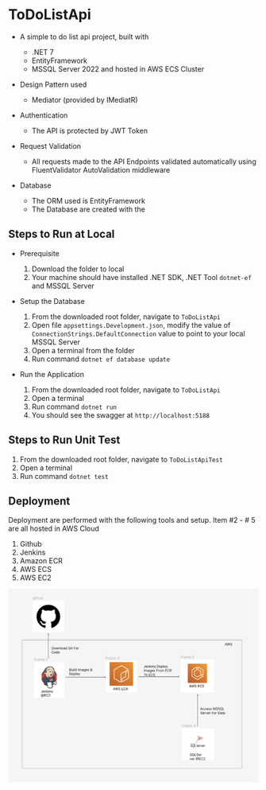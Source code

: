 # ToDoListApi

- A simple to do list api project, built with
  - .NET 7
  - EntityFramework
  - MSSQL Server 2022
and hosted in AWS ECS Cluster

- Design Pattern used
  - Mediator (provided by IMediatR)

- Authentication
  - The API is protected by JWT Token

- Request Validation
    - All requests made to the API Endpoints validated automatically using FluentValidator AutoValidation middleware

- Database
    - The ORM used is EntityFramework
    - The Database are created with the 

## Steps to Run at Local

- Prerequisite
  1. Download the folder to local
  2. Your machine should have installed .NET SDK, .NET Tool `dotnet-ef` and MSSQL Server

- Setup the Database
  1. From the downloaded root folder, navigate to `ToDoListApi`
  2. Open file `appsettings.Development.json`, modify the value of `ConnectionStrings.DefaultConnection` value to point to your local MSSQL Server 
  3. Open a terminal from the folder
  4. Run command `dotnet ef database update`

- Run the Application
  1. From the downloaded root folder, navigate to `ToDoListApi`
  2. Open a terminal
  3. Run command `dotnet run`
  4. You should see the swagger at `http://localhost:5188`

## Steps to Run Unit Test

1. From the downloaded root folder, navigate to `ToDoListApiTest`
2. Open a terminal
3. Run command `dotnet test`

## Deployment
Deployment are performed with the following tools and setup. Item #2 - # 5 are all hosted in AWS Cloud
1. Github
2. Jenkins
3. Amazon ECR
4. AWS ECS
5. AWS EC2

![Architecture](arch.png "Architecture")


